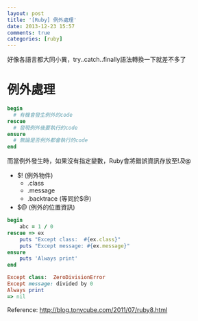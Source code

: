 ```yaml
---
layout: post
title: '[Ruby] 例外處理'
date: 2013-12-23 15:57
comments: true
categories: [ruby]
---
```

好像各語言都大同小異，try..catch..finally語法轉換一下就差不多了

#  例外處理
``` ruby begin..end當中的rescue
begin
  # 有機會發生例外的code
rescue
  # 發現例外後要執行的code
ensure
  # 無論是否例外都會執行的code
end
```

而當例外發生時，如果沒有指定變數，Ruby會將錯誤資訊存放至$!及$@
* $! (例外物件)
  * .class
  * .message
  * .backtrace (等同於$@)
* $@ (例外的位置資訊)


``` ruby example
begin
	abc = 1 / 0
rescue => ex
	puts "Except class:  #{ex.class}"
  	puts "Except message: #{ex.message}"
ensure
	puts 'Always print'
end

Except class:  ZeroDivisionError
Except message: divided by 0
Always print
=> nil
```

Reference:
http://blog.tonycube.com/2011/07/ruby8.html
  

